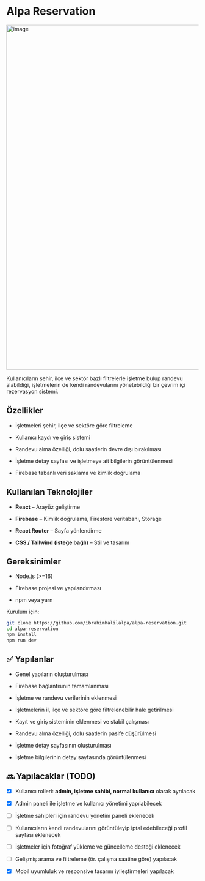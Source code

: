 # Alpa Reservation
<img width="1903" height="901" alt="image" src="https://github.com/user-attachments/assets/d5669f62-3069-4483-bf03-97018ce16a88" />

Kullanıcıların şehir, ilçe ve sektör bazlı filtrelerle işletme bulup randevu alabildiği, işletmelerin de kendi randevularını yönetebildiği bir çevrim içi rezervasyon sistemi.

##  Özellikler

- İşletmeleri şehir, ilçe ve sektöre göre filtreleme
    
- Kullanıcı kaydı ve giriş sistemi
    
- Randevu alma özelliği, dolu saatlerin devre dışı bırakılması
    
- İşletme detay sayfası ve işletmeye ait bilgilerin görüntülenmesi
    
- Firebase tabanlı veri saklama ve kimlik doğrulama
    

##  Kullanılan Teknolojiler

- **React** – Arayüz geliştirme
    
- **Firebase** – Kimlik doğrulama, Firestore veritabanı, Storage
    
- **React Router** – Sayfa yönlendirme
    
- **CSS / Tailwind (isteğe bağlı)** – Stil ve tasarım
    

## Gereksinimler

- Node.js (>=16)
    
- Firebase projesi ve yapılandırması
    
- npm veya yarn
    

Kurulum için:

```bash
git clone https://github.com/ibrahimhalilalpa/alpa-reservation.git
cd alpa-reservation
npm install
npm run dev
```

## ✅ Yapılanlar

- Genel yapıların oluşturulması
    
- Firebase bağlantısının tamamlanması
    
- İşletme ve randevu verilerinin eklenmesi
    
- İşletmelerin il, ilçe ve sektöre göre filtrelenebilir hale getirilmesi
    
- Kayıt ve giriş sisteminin eklenmesi ve stabil çalışması
    
- Randevu alma özelliği, dolu saatlerin pasife düşürülmesi
    
- İşletme detay sayfasının oluşturulması
    
- İşletme bilgilerinin detay sayfasında görüntülenmesi


## 🔜 Yapılacaklar (TODO)

- [x] Kullanıcı rolleri: **admin, işletme sahibi, normal kullanıcı** olarak ayrılacak
    
- [x] Admin paneli ile işletme ve kullanıcı yönetimi yapılabilecek
    
- [ ] İşletme sahipleri için randevu yönetim paneli eklenecek
    
- [ ]  Kullanıcıların kendi randevularını görüntüleyip iptal edebileceği profil sayfası eklenecek
    
- [ ] İşletmeler için fotoğraf yükleme ve güncelleme desteği eklenecek
    
- [ ]  Gelişmiş arama ve filtreleme (ör. çalışma saatine göre) yapılacak
    
- [x]  Mobil uyumluluk ve responsive tasarım iyileştirmeleri yapılacak

